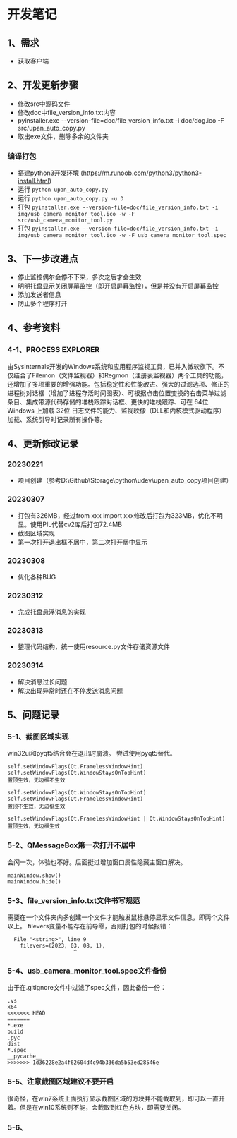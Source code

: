 # 开发笔记

## 1、需求
- 获取客户端

## 2、开发更新步骤
- 修改src中源码文件
- 修改doc中file_version_info.txt内容
- pyinstaller.exe --version-file=doc/file_version_info.txt -i doc/dog.ico -F src/upan_auto_copy.py
- 取出exe文件，删除多余的文件夹

### 编译打包
- 搭建python3开发环境 (https://m.runoob.com/python3/python3-install.html)
- 运行 `python upan_auto_copy.py`
- 运行 `python upan_auto_copy.py -u D`
- 打包 `pyinstaller.exe --version-file=doc/file_version_info.txt -i img/usb_camera_monitor_tool.ico -w -F src/usb_camera_monitor_tool.py`
- 打包 `pyinstaller.exe --version-file=doc/file_version_info.txt -i img/usb_camera_monitor_tool.ico -w -F usb_camera_monitor_tool.spec`

## 3、下一步改进点
- 停止监控偶尔会停不下来，多次之后才会生效
- 明明托盘显示关闭屏幕监控（即开启屏幕监控），但是并没有开启屏幕监控
- 添加发送者信息
- 防止多个程序打开

## 4、参考资料

### 4-1、PROCESS EXPLORER 
由Sysinternals开发的Windows系统和应用程序监视工具，已并入微软旗下。不仅结合了Filemon（文件监视器）和Regmon（注册表监视器）两个工具的功能，还增加了多项重要的增强功能。包括稳定性和性能改进、强大的过滤选项、修正的进程树对话框（增加了进程存活时间图表）、可根据点击位置变换的右击菜单过滤条目、集成带源代码存储的堆栈跟踪对话框、更快的堆栈跟踪、可在 64位 Windows 上加载 32位 日志文件的能力、监视映像（DLL和内核模式驱动程序）加载、系统引导时记录所有操作等。

## 4、更新修改记录

### 20230221
- 项目创建（参考D:\Github\Storage\python\udev\upan_auto_copy项目创建）

### 20230307
- 打包有326MB，经过from xxx import xxx修改后打包为323MB，优化不明显。使用PIL代替cv2库后打包72.4MB
- 截图区域实现
- 第一次打开退出框不居中，第二次打开居中显示

### 20230308
- 优化各种BUG

### 20230312
- 完成托盘悬浮消息的实现

### 20230313
- 整理代码结构，统一使用resource.py文件存储资源文件

### 20230314
- 解决消息过长问题
- 解决出现异常时还在不停发送消息问题

## 5、问题记录

### 5-1、截图区域实现
win32ui和pyqt5结合会在退出时崩溃。
尝试使用pyqt5替代。
```
self.setWindowFlags(Qt.FramelessWindowHint)
self.setWindowFlags(Qt.WindowStaysOnTopHint)
置顶生效，无边框不生效

self.setWindowFlags(Qt.WindowStaysOnTopHint)
self.setWindowFlags(Qt.FramelessWindowHint)
置顶不生效，无边框生效

self.setWindowFlags(Qt.FramelessWindowHint | Qt.WindowStaysOnTopHint)
置顶生效，无边框生效
```

### 5-2、QMessageBox第一次打开不居中
会闪一次，体验也不好。后面挺过增加窗口属性隐藏主窗口解决。
```
mainWindow.show()
mainWindow.hide()
```

### 5-3、file_version_info.txt文件书写规范
需要在一个文件夹内多创建一个文件才能触发鼠标悬停显示文件信息，即两个文件以上。
filevers变量不能存在前导零，否则打包的时候报错：
```
  File "<string>", line 9
    filevers=(2023, 03, 08, 1),
                     ^
```

### 5-4、usb_camera_monitor_tool.spec文件备份
由于在.gitignore文件中过滤了spec文件，因此备份一份：
```
.vs
x64
<<<<<<< HEAD
=======
*.exe
build
.pyc
dist
*.spec
__pycache__
>>>>>>> 1d36228e2a4f62604d4c94b336da5b53ed28546e
```

### 5-5、注意截图区域建议不要开启
很奇怪，在win7系统上面执行显示截图区域的方块并不能截取到，即可以一直开着。但是在win10系统则不能，会截取到红色方块，即需要关闭。

### 5-6、